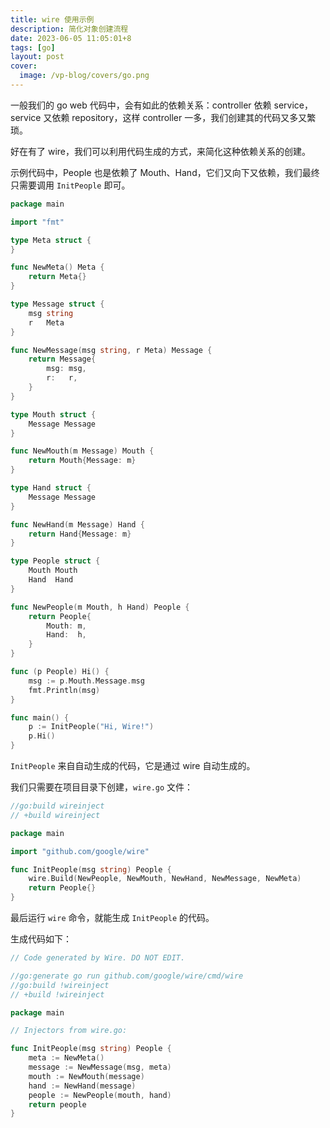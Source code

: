 ```yaml
---
title: wire 使用示例
description: 简化对象创建流程
date: 2023-06-05 11:05:01+8
tags: [go]
layout: post
cover:
  image: /vp-blog/covers/go.png
---
```


一般我们的 go web 代码中，会有如此的依赖关系：controller 依赖 service，service 又依赖 repository，这样 controller 一多，我们创建其的代码又多又繁琐。

好在有了 wire，我们可以利用代码生成的方式，来简化这种依赖关系的创建。

示例代码中，People 也是依赖了 Mouth、Hand，它们又向下又依赖，我们最终只需要调用 `InitPeople` 即可。

```go
package main

import "fmt"

type Meta struct {
}

func NewMeta() Meta {
	return Meta{}
}

type Message struct {
	msg string
	r   Meta
}

func NewMessage(msg string, r Meta) Message {
	return Message{
		msg: msg,
		r:   r,
	}
}

type Mouth struct {
	Message Message
}

func NewMouth(m Message) Mouth {
	return Mouth{Message: m}
}

type Hand struct {
	Message Message
}

func NewHand(m Message) Hand {
	return Hand{Message: m}
}

type People struct {
	Mouth Mouth
	Hand  Hand
}

func NewPeople(m Mouth, h Hand) People {
	return People{
		Mouth: m,
		Hand:  h,
	}
}

func (p People) Hi() {
	msg := p.Mouth.Message.msg
	fmt.Println(msg)
}

func main() {
	p := InitPeople("Hi, Wire!")
	p.Hi()
}
```

`InitPeople` 来自自动生成的代码，它是通过 wire 自动生成的。

我们只需要在项目目录下创建，`wire.go` 文件：

```go
//go:build wireinject
// +build wireinject

package main

import "github.com/google/wire"

func InitPeople(msg string) People {
	wire.Build(NewPeople, NewMouth, NewHand, NewMessage, NewMeta)
	return People{}
}
```

最后运行 `wire` 命令，就能生成 `InitPeople` 的代码。

生成代码如下：

```go
// Code generated by Wire. DO NOT EDIT.

//go:generate go run github.com/google/wire/cmd/wire
//go:build !wireinject
// +build !wireinject

package main

// Injectors from wire.go:

func InitPeople(msg string) People {
	meta := NewMeta()
	message := NewMessage(msg, meta)
	mouth := NewMouth(message)
	hand := NewHand(message)
	people := NewPeople(mouth, hand)
	return people
}
```
